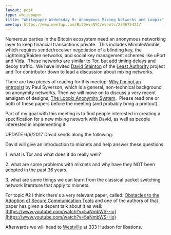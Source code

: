 ```yaml
---
layout: post
type: whitepaper
title: "Whitepaper Wednesday 9: Anonymous Mixing Networks and Loopix"
meetup: https://www.meetup.com/BitDevsNYC/events/239675422/
---
```


Numerous parties in the Bitcoin ecosystem need an anonymous networking layer to keep financial transactions private.  This includes MimbleWimble, which requires sender/receiver negotiation of a blinding key, the Lightning/Raiden networks, and social key management schemes like uPort and Vida.  These networks are similar to Tor, but add timing delays and decoy traffic.  We have invited [David Stainton](https://github.com/david415) of the [Least Authority](https://leastauthority.com/) project and Tor contributor down to lead a discussion about mixing networks.

There are two pieces of reading for this meetup: [Why I'm not an entropist](https://www.freehaven.net/anonbib/cache/entropist.pdf) by Paul Syverson, which is a general, non-technical background on anonymity networks. Then we will move on to discuss a very recent amalgam of designs, [The Loopix Anonymity System](https://arxiv.org/abs/1703.00536).  Please read one or both of these papers before the meeting (and probably bring a printout).

Part of my goal with this meeting is to find people interested in creating a specification for a new mixing network with David, as well as people interested in implementing it.

UPDATE 6/6/2017 David sends along the following:

David will give an introduction to mixnets and help answer these questions:

1\. what is Tor and what does it do really well?

2\. what are some problems with mixnets and why have they NOT been adopted in the past 36 years.

3\. what are some things we can learn from the classical packet switching network literature that apply to mixnets.

For topic #2 I think there's a very relevant paper, called: [Obstacles to the Adoption of Secure Communication Tools](http://www.jbonneau.com/doc/ASBDNS17-IEEESP-secure_messaging_obstacles.pdf) and one of the authors of that paper has given a decent talk about it as well: [](https://www.youtube.com/watch?v=5aNmbWS--io)[https://www.youtube.com/watch?v=5aNmbWS--io](https://www.youtube.com/watch?v=5aNmbWS--io)

Afterwards we will head to [Westville](http://westvillenyc.com/locations/hudson/) at 333 Hudson for libations.
